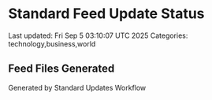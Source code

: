 # Standard Feed Update Status
Last updated: Fri Sep  5 03:10:07 UTC 2025
Categories: technology,business,world

## Feed Files Generated

Generated by Standard Updates Workflow
